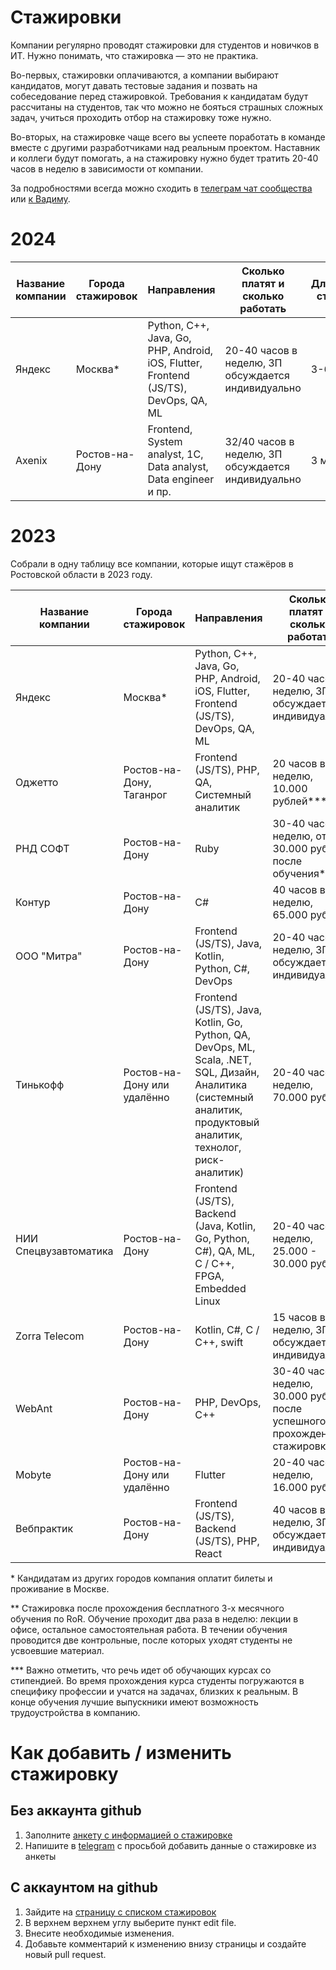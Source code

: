 # **Стажировки**

Компании регулярно проводят стажировки для студентов и новичков в ИТ. Нужно понимать, что стажировка — это не практика. 

Во-первых, стажировки оплачиваются, а компании выбирают кандидатов, могут давать тестовые задания и позвать на собеседование перед стажировкой. Требования к кандидатам будут рассчитаны на студентов, так что можно не бояться страшных сложных задач, учиться проходить отбор на стажировку тоже нужно.

Во-вторых, на стажировке чаще всего вы успеете поработать в команде вместе с другими разработчиками над реальным проектом. Наставник и коллеги будут помогать, а на стажировку нужно будет тратить 20-40 часов в неделю в зависимости от компании.

За подробностями всегда можно сходить в [телеграм чат сообщества](https://t.me/RndTechChat) или [к Вадиму](https://t.me/Vadimyan).

# **2024**

| Название компании | Города стажировок | Направления                                                   | Сколько платят и сколько работать                  | Длительность стажировки | Когда открыта подача заявок | Как отправить заявку |
|-------------------|-------------------|---------------------------------------------------------------|----------------------------------------------------|-------------------------|---|-------------------|
| Яндекс            | Москва*                  | Python, C++, Java, Go, PHP, Android, iOS, Flutter, Frontend (JS/TS), DevOps, QA, ML | 20-40 часов в неделю, ЗП обсуждается индивидуально | 3-6 месяцев             | Круглый год | [Стажировка в Яндексе](https://yandex.ru/yaintern)                      |
| Axenix            | Ростов-на-Дону                  | Frontend, System analyst, 1C, Data analyst, Data engineer и пр. | 32/40 часов в неделю, ЗП обсуждается индивидуально | 3 месяца             | Периодически | [tg](https://t.me/ekaterina_axenix)                      |


# **2023**

Собрали в одну таблицу все компании, которые ищут стажёров в Ростовской области в 2023 году. 

| Название компании | Города стажировок | Направления                                                   | Сколько платят и сколько работать                  | Длительность стажировки | Когда открыта подача заявок | Как отправить заявку |
|-------------------|-------------------|---------------------------------------------------------------|----------------------------------------------------|-------------------------|---|-------------------|
| Яндекс            | Москва*                  | Python, C++, Java, Go, PHP, Android, iOS, Flutter, Frontend (JS/TS), DevOps, QA, ML | 20-40 часов в неделю, ЗП обсуждается индивидуально | 3-6 месяцев             | Круглый год | [Стажировка в Яндексе](https://yandex.ru/yaintern)                      |
| Оджетто           | Ростов-на-Дону, Таганрог | Frontend (JS/TS), PHP, QA, Системный аналитик                  | 20 часов в неделю, 10.000 рублей***                   | 3+ месяцев (зависит от направления)                        | Периодически, можно оставить заявку заранее | [АКАДЕМИЯ ОДЖЕТТО](https://oggetto.academy/)                     |
| РНД СОФТ          | Ростов-на-Дону            | Ruby                   |  30-40 часов в неделю, от 30.000 рублей после обучения**                                                  | 3 месяца обучения                    | Январь-февраль | Телеграм [@za_shorin](https://t.me/za_shorin)                     |
| Контур          | Ростов-на-Дону            | C#                   |  40 часов в неделю, 65.000 рублей                          | 2 месяца                    | С 1 марта | [Стажировка для разработчиков](https://kontur.ru/education/programs/intern/backendall)                     |
| ООО "Митра"          | Ростов-на-Дону            | Frontend (JS/TS), Java, Kotlin, Python, C#, DevOps                   |  20-40 часов в неделю, ЗП обсуждается индивидуально                          | 3-6 месяцев                    | В любое время |  hr-manager@mitra-space.com                     |
| Тинькофф          | Ростов-на-Дону или удалённо           | Frontend (JS/TS), Java, Kotlin, Go, Python, QA, DevOps, ML, Scala, .NET, SQL, Дизайн, Аналитика (системный аналитик, продуктовый аналитик, технолог, риск-аналитик)                |  20-40 часов в неделю, 70.000 рублей                          | 3-6 месяцев                    | Декабрь, март, август | [Тинькофф Старт](https://fintech.tinkoff.ru/start/)                     |
| НИИ Спецвузавтоматика | Ростов-на-Дону | Frontend (JS/TS), Backend (Java, Kotlin, Go, Python, C#), QA, ML, C / C++, FPGA, Embedded Linux | 20-40 часов в неделю, 25.000 - 30.000 рублей | От 3 месяцев | Периодически, можно уточнить лично | hr@niisva.org Телеграм [@niisva](https://t.me/niisva) | 
| Zorra Telecom | Ростов-на-Дону | Kotlin, C#, C / C++, swift | 15 часов в неделю, ЗП обсуждается индивидуально | 1-3 месяцев | С 1 мая  | Телеграм [@alina_zemlyakova](https://t.me/alina_zemlyakova) |
| WebAnt  | Ростов-на-Дону | PHP, DevOps, C++ | 30-40 часов в неделю, 30.000 рублей после успешного прохождения стажировки | 2 месяца | С 10 февраля  | [https://webant.ru/jobs](https://webant.ru/jobs) или hr@webant.ru |
| Mobyte  | Ростов-на-Дону или удалённо | Flutter  | 20-40 часов в неделю, 16.000 рублей  | 1-3 месяца | До конца февраля | Телеграм [@dmitrymobyte](https://t.me/dmitrymobyte) с пометкой «стажировка» |
| Вебпрактик  | Ростов-на-Дону | Frontend (JS/TS), Backend (JS/TS), PHP, React  | 40 часов в неделю, ЗП обсуждается индивидуально  | 2-3 месяца | Периодически, можно уточнить лично | https://team.webpractik.ru/digital-learning |

\* Кандидатам из других городов компания оплатит билеты и проживание в Москве.

\*\* Стажировка после прохождения бесплатного 3-х месячного обучения по RoR. Обучение проходит два раза в неделю: лекции в офисе, остальное самостоятельная работа. В течении обучения проводится две контрольные, после которых уходят студенты не усвоевшие материал. 

\*\*\* Важно отметить, что речь идет об обучающих курсах со стипендией. Во время прохождения курса студенты погружаются в специфику профессии и учатся на задачах, близких к реальным. В конце обучения лучшие выпускники имеют возможность трудоустройства в компанию.

# **Как добавить / изменить стажировку**

## Без аккаунта github

1. Заполните [анкету с информацией о стажировке](https://forms.gle/R6CRb5qTszbm4MSk6)
2. Напишите в [telegram](https://t.me/Vadimyan) с просьбой добавить данные о стажировке из анкеты

## С аккаунтом на github

1. Зайдите на [страницу с списком стажировок](https://github.com/RndTechCommunity/RndTech/blob/master/internship/README.md)
2. В верхнем верхнем углу выберите пункт edit file.
3. Внесите необходимые изменения.
4. Добавьте комментарий к изменению внизу страницы и создайте новый pull request.
